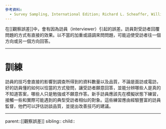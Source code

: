 ```yaml
---
參考資料:
  - Survey Sampling, International Edition; Richard L. Scheaffer, William Mendenhall. III
---
```

在[[觀察誤差]]中，會有因為訪員（interviewer）引起的誤差。訪員對受訪者回覆問題的方式有直接的效果。以不當的加重或語調來問問題，可能迫使受訪者往一個方向或另一個方向回答。
- - -
# 訓練
訪員的技巧會直接的影響到調查所得到的資料數量以及品質，不論是面訪或電訪，好的訪員懂的如何以恰當的方式發問，讓受訪者願意回答，並能分辨哪些人是真的不知道答案，哪些人只是勉強或不願意作答。新手訪員應該先在模擬狀態下練習，接觸一些和實際可能遇到的典型受訪者相似的對象。這些練習應由經驗豐富的訪員監督，他們可以評估訪談品質，並提出改善技巧的建議。
- - -
parent::[[觀察誤差]]
sibling::
child::